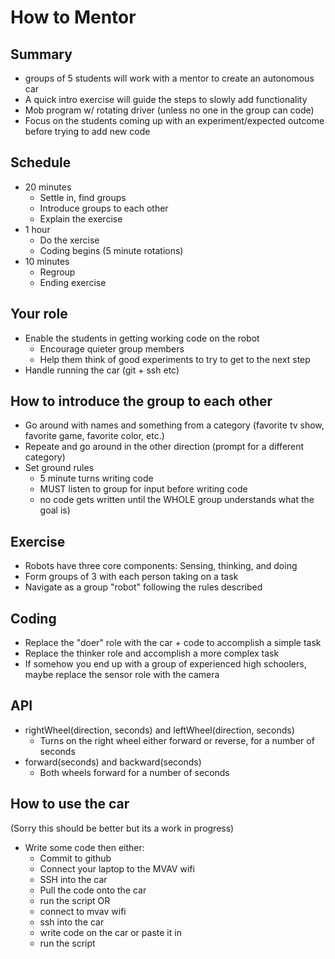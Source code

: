 # How to Mentor

## Summary
- groups of 5 students will work with a mentor to create an autonomous car
- A quick intro exercise will guide the steps to slowly add functionality
- Mob program w/ rotating driver (unless no one in the group can code)
- Focus on the students coming up with an experiment/expected outcome before trying to add new code

## Schedule
- 20 minutes
  - Settle in, find groups
  - Introduce groups to each other
  - Explain the exercise
- 1 hour
  - Do the xercise
  - Coding begins (5 minute rotations)
- 10 minutes
  - Regroup
  - Ending exercise
  
## Your role
- Enable the students in getting working code on the robot
  - Encourage quieter group members
  - Help them think of good experiments to try to get to the next step
- Handle running the car (git + ssh etc)
  
## How to introduce the group to each other
- Go around with names and something from a category (favorite tv show, favorite game, favorite color, etc.)
- Repeate and go around in the other direction (prompt for a different category)
- Set ground rules
  - 5 minute turns writing code
  - MUST listen to group for input before writing code
  - no code gets written until the WHOLE group understands what the goal is)

## Exercise
- Robots have three core components: Sensing, thinking, and doing
- Form groups of 3 with each person taking on a task
- Navigate as a group "robot" following the rules described

## Coding
- Replace the "doer" role with the car + code to accomplish a simple task
- Replace the thinker role and accomplish a more complex task
- If somehow you end up with a group of experienced high schoolers, maybe replace the sensor role with the camera

## API
- rightWheel(direction, seconds)  and leftWheel(direction, seconds)
  - Turns on the right wheel either forward or reverse, for a number of seconds
- forward(seconds) and backward(seconds)
  - Both wheels forward for a number of seconds

## How to use the car

(Sorry this should be better but its a work in progress)

- Write some code then either:
  - Commit to github
  - Connect your laptop to the MVAV wifi
  - SSH into the car
  - Pull the code onto the car
  - run the script
OR
  - connect to mvav wifi
  - ssh into the car
  - write code on the car or paste it in
  - run the script
